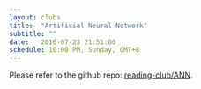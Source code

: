 ```yaml
---
layout: clubs
title:  "Artificial Neural Network"
subtitle: ""
date:   2016-07-23 21:51:00
schedule: 10:00 PM, Sunday, GMT+8
---
```





Please refer to the github repo: [reading-club/ANN](https://github.com/reading-club/ANN).
